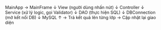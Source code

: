 MainApp → MainFrame
           ↓
         View (người dùng nhấn nút)
           ↓
        Controller
           ↓
        Service (xử lý logic, gọi Validator)
           ↓
          DAO (thực hiện SQL)
           ↓
   DBConnection (mở kết nối DB)
           ↓
        MySQL
           ↑
   → Trả kết quả lên từng lớp
   → Cập nhật lại giao diện
